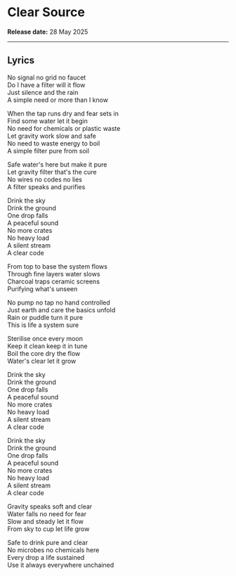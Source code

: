 # Clear Source
**Release date:** 28 May 2025  

---

## Lyrics

No signal no grid no faucet  
Do I have a filter will it flow  
Just silence and the rain  
A simple need or more than I know  

When the tap runs dry and fear sets in  
Find some water let it begin  
No need for chemicals or plastic waste  
Let gravity work slow and safe  
No need to waste energy to boil  
A simple filter pure from soil  

Safe water's here but make it pure  
Let gravity filter that's the cure  
No wires no codes no lies  
A filter speaks and purifies  

Drink the sky  
Drink the ground  
One drop falls  
A peaceful sound  
No more crates  
No heavy load  
A silent stream  
A clear code  

From top to base the system flows  
Through fine layers water slows  
Charcoal traps ceramic screens  
Purifying what's unseen  

No pump no tap no hand controlled  
Just earth and care the basics unfold  
Rain or puddle turn it pure  
This is life a system sure  

Sterilise once every moon  
Keep it clean keep it in tune  
Boil the core dry the flow  
Water's clear let it grow  

Drink the sky  
Drink the ground  
One drop falls  
A peaceful sound  
No more crates  
No heavy load  
A silent stream  
A clear code  

Drink the sky  
Drink the ground  
One drop falls  
A peaceful sound  
No more crates  
No heavy load  
A silent stream  
A clear code  

Gravity speaks soft and clear  
Water falls no need for fear  
Slow and steady let it flow  
From sky to cup let life grow  

Safe to drink pure and clear  
No microbes no chemicals here  
Every drop a life sustained  
Use it always everywhere unchained  
